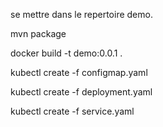 se mettre dans le repertoire demo.

mvn package

docker build -t demo:0.0.1 .

kubectl create -f configmap.yaml

kubectl create -f deployment.yaml

kubectl create -f service.yaml